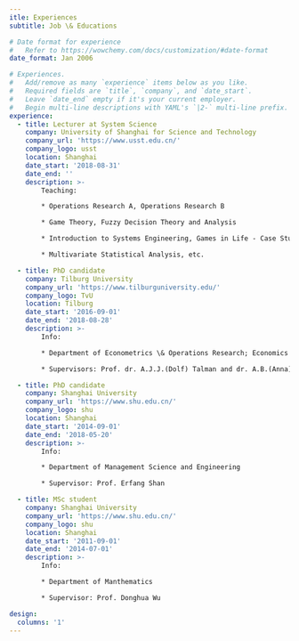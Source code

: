 ```yaml
---
itle: Experiences
subtitle: Job \& Educations

# Date format for experience
#   Refer to https://wowchemy.com/docs/customization/#date-format
date_format: Jan 2006

# Experiences.
#   Add/remove as many `experience` items below as you like.
#   Required fields are `title`, `company`, and `date_start`.
#   Leave `date_end` empty if it's your current employer.
#   Begin multi-line descriptions with YAML's `|2-` multi-line prefix.
experience:
  - title: Lecturer at System Science
    company: University of Shanghai for Science and Technology
    company_url: 'https://www.usst.edu.cn/'
    company_logo: usst
    location: Shanghai
    date_start: '2018-08-31'
    date_end: ''
    description: >-
        Teaching: 

        * Operations Research A, Operations Research B

        * Game Theory, Fuzzy Decision Theory and Analysis

        * Introduction to Systems Engineering, Games in Life - Case Study

        * Multivariate Statistical Analysis, etc. 

  - title: PhD candidate 
    company: Tilburg University
    company_url: 'https://www.tilburguniversity.edu/'
    company_logo: TvU
    location: Tilburg
    date_start: '2016-09-01'
    date_end: '2018-08-28'
    description: >-
        Info:

        * Department of Econometrics \& Operations Research; Economics Group

        * Supervisors: Prof. dr. A.J.J.(Dolf) Talman and dr. A.B.(Anna) Khmelnitskaya

  - title: PhD candidate 
    company: Shanghai University
    company_url: 'https://www.shu.edu.cn/'
    company_logo: shu
    location: Shanghai
    date_start: '2014-09-01'
    date_end: '2018-05-20'
    description: >-
        Info:

        * Department of Management Science and Engineering

        * Supervisor: Prof. Erfang Shan

  - title: MSc student 
    company: Shanghai University
    company_url: 'https://www.shu.edu.cn/'
    company_logo: shu
    location: Shanghai
    date_start: '2011-09-01'
    date_end: '2014-07-01'
    description: >-
        Info:

        * Department of Manthematics

        * Supervisor: Prof. Donghua Wu

design:
  columns: '1'
---
```

